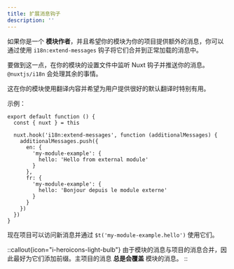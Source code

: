 ```yaml
---
title: 扩展消息钩子
description: ''
---
```


如果你是一个 **模块作者**，并且希望你的模块为你的项目提供额外的消息，你可以通过使用 `i18n:extend-messages` 钩子将它们合并到正常加载的消息中。

要做到这一点，在你的模块的设置文件中监听 Nuxt 钩子并推送你的消息。`@nuxtjs/i18n` 会处理其余的事情。

这在你的模块使用翻译内容并希望为用户提供很好的默认翻译时特别有用。

示例：

```js{}[my-module-exemple/setup.js]
export default function () {
  const { nuxt } = this

  nuxt.hook('i18n:extend-messages', function (additionalMessages) {
    additionalMessages.push({
      en: {
        'my-module-example': {
          hello: 'Hello from external module'
        }
      },
      fr: {
        'my-module-example': {
          hello: 'Bonjour depuis le module externe'
        }
      }
    })
  })
}
```

现在项目可以访问新消息并通过 `$t('my-module-example.hello')` 使用它们。

::callout{icon="i-heroicons-light-bulb"}
由于模块的消息与项目的消息合并，因此最好为它们添加前缀。主项目的消息 **总是会覆盖** 模块的消息。
::